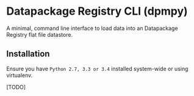 # Datapackage Registry CLI (dpmpy)

A minimal, command line interface to load data into an Datapackage Registry flat file datastore.

## Installation

Ensure you have `Python 2.7, 3.3 or 3.4` installed system-wide or using virtualenv.

[TODO]
